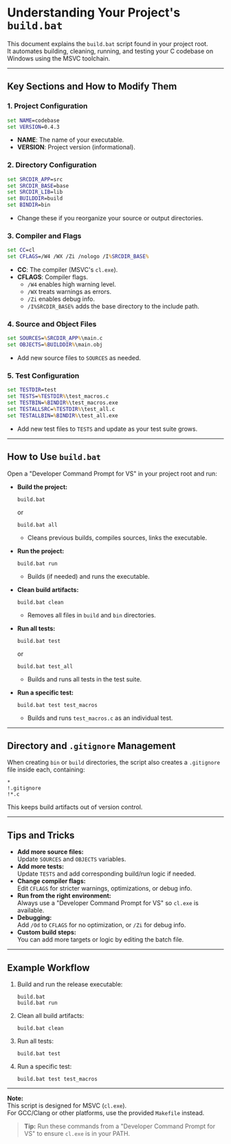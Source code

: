 # Understanding Your Project's `build.bat`

This document explains the `build.bat` script found in your project root.  
It automates building, cleaning, running, and testing your C codebase on Windows using the MSVC toolchain.

---

## Key Sections and How to Modify Them

### 1. Project Configuration

```bat
set NAME=codebase
set VERSION=0.4.3
```
- **NAME**: The name of your executable.
- **VERSION**: Project version (informational).

### 2. Directory Configuration

```bat
set SRCDIR_APP=src
set SRCDIR_BASE=base
set SRCDIR_LIB=lib
set BUILDDIR=build
set BINDIR=bin
```
- Change these if you reorganize your source or output directories.

### 3. Compiler and Flags

```bat
set CC=cl
set CFLAGS=/W4 /WX /Zi /nologo /I%SRCDIR_BASE%
```
- **CC**: The compiler (MSVC's `cl.exe`).
- **CFLAGS**: Compiler flags.  
  - `/W4` enables high warning level.
  - `/WX` treats warnings as errors.
  - `/Zi` enables debug info.
  - `/I%SRCDIR_BASE%` adds the base directory to the include path.

### 4. Source and Object Files

```bat
set SOURCES=%SRCDIR_APP%\main.c
set OBJECTS=%BUILDDIR%\main.obj
```
- Add new source files to `SOURCES` as needed.

### 5. Test Configuration

```bat
set TESTDIR=test
set TESTS=%TESTDIR%\test_macros.c
set TESTBIN=%BINDIR%\test_macros.exe
set TESTALLSRC=%TESTDIR%\test_all.c
set TESTALLBIN=%BINDIR%\test_all.exe
```
- Add new test files to `TESTS` and update as your test suite grows.

---

## How to Use `build.bat`

Open a "Developer Command Prompt for VS" in your project root and run:

- **Build the project:**  
  ```
  build.bat
  ```
  or
  ```
  build.bat all
  ```
  - Cleans previous builds, compiles sources, links the executable.

- **Run the project:**  
  ```
  build.bat run
  ```
  - Builds (if needed) and runs the executable.

- **Clean build artifacts:**  
  ```
  build.bat clean
  ```
  - Removes all files in `build` and `bin` directories.

- **Run all tests:**  
  ```
  build.bat test
  ```
  or
  ```
  build.bat test_all
  ```
  - Builds and runs all tests in the test suite.

- **Run a specific test:**  
  ```
  build.bat test test_macros
  ```
  - Builds and runs `test_macros.c` as an individual test.

---

## Directory and `.gitignore` Management

When creating `bin` or `build` directories, the script also creates a `.gitignore` file inside each, containing:
```
*
!.gitignore
!*.c
```
This keeps build artifacts out of version control.

---

## Tips and Tricks

- **Add more source files:**  
  Update `SOURCES` and `OBJECTS` variables.
- **Add more tests:**  
  Update `TESTS` and add corresponding build/run logic if needed.
- **Change compiler flags:**  
  Edit `CFLAGS` for stricter warnings, optimizations, or debug info.
- **Run from the right environment:**  
  Always use a "Developer Command Prompt for VS" so `cl.exe` is available.
- **Debugging:**  
  Add `/Od` to `CFLAGS` for no optimization, or `/Zi` for debug info.
- **Custom build steps:**  
  You can add more targets or logic by editing the batch file.

---

## Example Workflow

1. Build and run the release executable:
   ```
   build.bat
   build.bat run
   ```
2. Clean all build artifacts:
   ```
   build.bat clean
   ```
3. Run all tests:
   ```
   build.bat test
   ```
4. Run a specific test:
   ```
   build.bat test test_macros
   ```

---

**Note:**  
This script is designed for MSVC (`cl.exe`).  
For GCC/Clang or other platforms, use the provided `Makefile` instead.

> **Tip:** Run these commands from a "Developer Command Prompt for VS" to ensure `cl.exe` is in your PATH.

